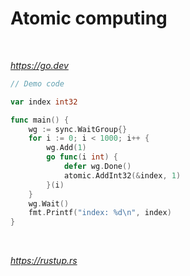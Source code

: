 # Atomic computing

<br>

*https://go.dev*

```go
// Demo code

var index int32

func main() {
	wg := sync.WaitGroup{}
	for i := 0; i < 1000; i++ {
		wg.Add(1)
		go func(i int) {
			defer wg.Done()
			atomic.AddInt32(&index, 1)
		}(i)
	}
	wg.Wait()
	fmt.Printf("index: %d\n", index)
}
```

<br>

*https://rustup.rs*
